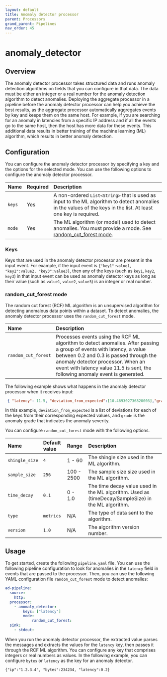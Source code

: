 ```yaml
---
layout: default
title: Anomaly detector processor
parent: Processors
grand_parent: Pipelines
nav_order: 45
---
```


# anomaly_detector

## Overview

The anomaly detector processor takes structured data and runs anomaly detection algorithms on fields that you can configure in that data. The data must be either an integer or a real number for the anomaly detection algorithm to detect anomalies. Deploying the aggregate processor in a pipeline before the anomaly detector processor can help you achieve the best results, as the aggregate processor automatically aggregates events by key and keeps them on the same host. For example, if you are searching for an anomaly in latencies from a specific IP address and if all the events go to the same host, then the host has more data for these events. This additional data results in better training of the machine learning (ML) algorithm, which results in better anomaly detection. 

## Configuration

You can configure the anomaly detector processor by specifying a key and the options for the selected mode. You can use the following options to configure the anomaly detector processor.

| Name | Required | Description |
| :--- | :--- | :--- |
| `keys` | Yes | A non-ordered `List<String>` that is used as input to the ML algorithm to detect anomalies in the values of the keys in the list. At least one key is required.
| `mode` | Yes |  The ML algorithm (or model) used to detect anomalies. You must provide a mode. See [random_cut_forest mode](#random_cut_forest-mode).

### Keys

Keys that are used in the anomaly detector processor are present in the input event. For example, if the input event is `{"key1":value1, "key2":value2, "key3":value3}`, then any of the keys (such as `key1`, `key2`, `key3`) in that input event can be used as anomaly detector keys as long as their value (such as `value1`, `value2`, `value3`) is an integer or real number.

### random_cut_forest mode

The random cut forest (RCF) ML algorithm is an unsupervised algorithm for detecting anomalous data points within a dataset. To detect anomalies, the anomaly detector processor uses the `random_cut_forest` mode.

| Name | Description |
| :--- | :--- |
| `random_cut_forest` | Processes events using the RCF ML algorithm to detect anomalies. After passing a group of events with latency, a value between 0.2 and 0.3 is passed through the anomaly detector processor. When an event with latency value 11.5 is sent, the following anomaly event is generated.| 

The following example shows what happens in the anomaly detector processor when it receives input:

 ```json
  { "latency": 11.5, "deviation_from_expected":[10.469302736820003],"grade":1.0}
```

In this example, `deviation_from_expected` is a list of deviations for each of the keys from their corresponding expected values, and `grade` is the anomaly grade that indicates the anomaly severity.
     

You can configure `random_cut_forest` mode with the following options. 

| Name | Default value | Range | Description |
| :--- | :--- | :--- | :--- |
| `shingle_size` | `4` | 1 - 60 | The shingle size used in the ML algorithm. |
| `sample_size` | `256` | 100 - 2500 | The sample size size used in the ML algorithm. |
| `time_decay` | `0.1` | 0 - 1.0 | The time decay value used in the ML algorithm. Used as (timeDecay/SampleSize) in the ML algorithm. |
| `type` | `metrics` | N/A | The type of data sent to the algorithm. |
| `version` | `1.0` | N/A | The algorithm version number. |

## Usage

To get started, create the following `pipeline.yaml` file. You can use the following pipeline configuration to look for anomalies in the `latency` field in events that are passed to the processor. Then, you can use the following YAML configuration file `random_cut_forest` mode to detect anomalies:

```yaml
ad-pipeline:
  source:
    http:
  processor:
    - anomaly_detector:
        keys: ["latency"]
        mode: 
            random_cut_forest:
  sink:
    - stdout:
```

When you run the anomaly detector processor, the extracted value parses the messages and extracts the values for the `latency` key, then passes it through the RCF ML algorithm. You can configure any key that comprises integers or real numbers as values. In the following example, you can configure `bytes` or `latency` as the key for an anomaly detector. 

`{"ip":"1.2.3.4", "bytes":234234, "latency":0.2}`